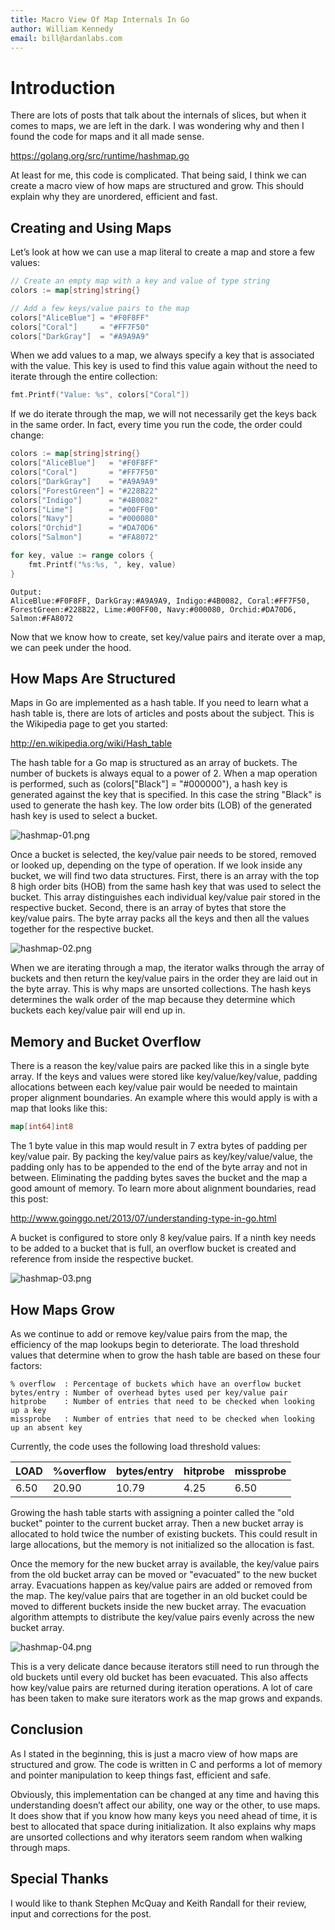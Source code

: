 ```yaml
---
title: Macro View Of Map Internals In Go
author: William Kennedy
email: bill@ardanlabs.com
---
```


# Introduction

There are lots of posts that talk about the internals of slices, but when it
comes to maps, we are left in the dark. I was wondering why and then I found the
code for maps and it all made sense.

https://golang.org/src/runtime/hashmap.go

At least for me, this code is complicated. That being said, I think we can
create a macro view of how maps are structured and grow. This should explain why
they are unordered, efficient and fast.

## Creating and Using Maps

Let’s look at how we can use a map literal to create a map and store a few
values:

```go
// Create an empty map with a key and value of type string
colors := map[string]string{}

// Add a few keys/value pairs to the map
colors["AliceBlue"] = "#F0F8FF"
colors["Coral"]     = "#FF7F50"
colors["DarkGray"]  = "#A9A9A9"
```

When we add values to a map, we always specify a key that is associated with the
value. This key is used to find this value again without the need to iterate
through the entire collection:

```go
fmt.Printf("Value: %s", colors["Coral"])
```

If we do iterate through the map, we will not necessarily get the keys back in
the same order. In fact, every time you run the code, the order could change:

```go
colors := map[string]string{}
colors["AliceBlue"]   = "#F0F8FF"
colors["Coral"]       = "#FF7F50"
colors["DarkGray"]    = "#A9A9A9"
colors["ForestGreen"] = "#228B22"
colors["Indigo"]      = "#4B0082"
colors["Lime"]        = "#00FF00"
colors["Navy"]        = "#000080"
colors["Orchid"]      = "#DA70D6"
colors["Salmon"]      = "#FA8072"

for key, value := range colors {
    fmt.Printf("%s:%s, ", key, value)
}
```
```text
Output:
AliceBlue:#F0F8FF, DarkGray:#A9A9A9, Indigo:#4B0082, Coral:#FF7F50,
ForestGreen:#228B22, Lime:#00FF00, Navy:#000080, Orchid:#DA70D6,
Salmon:#FA8072
```

Now that we know how to create, set key/value pairs and iterate over a map, we
can peek under the hood.

## How Maps Are Structured

Maps in Go are implemented as a hash table. If you need to learn what a hash
table is, there are lots of articles and posts about the subject. This is the
Wikipedia page to get you started:

http://en.wikipedia.org/wiki/Hash_table

The hash table for a Go map is structured as an array of buckets. The number of
buckets is always equal to a power of 2. When a map operation is performed, such
as (colors["Black"] = "#000000"), a hash key is generated against the key that
is specified. In this case the string "Black" is used to generate the hash key.
The low order bits (LOB) of the generated hash key is used to select a bucket.

![hashmap-01.png](hashmap-01.png)

Once a bucket is selected, the key/value pair needs to be stored, removed or
looked up, depending on the type of operation. If we look inside any bucket, we
will find two data structures. First, there is an array with the top 8 high
order bits (HOB) from the same hash key that was used to select the bucket. This
array distinguishes each individual key/value pair stored in the respective
bucket. Second, there is an array of bytes that store the key/value pairs. The
byte array packs all the keys and then all the values together for the
respective bucket.

![hashmap-02.png](hashmap-02.png)

When we are iterating through a map, the iterator walks through the array of
buckets and then return the key/value pairs in the order they are laid out in
the byte array. This is why maps are unsorted collections. The hash keys
determines the walk order of the map because they determine which buckets each
key/value pair will end up in.

## Memory and Bucket Overflow

There is a reason the key/value pairs are packed like this in a single byte
array. If the keys and values were stored like key/value/key/value, padding
allocations between each key/value pair would be needed to maintain proper
alignment boundaries. An example where this would apply is with a map that looks
like this:

```go
map[int64]int8
```

The 1 byte value in this map would result in 7 extra bytes of padding per
key/value pair. By packing the key/value pairs as key/key/value/value, the
padding only has to be appended to the end of the byte array and not in between.
Eliminating the padding bytes saves the bucket and the map a good amount of
memory. To learn more about alignment boundaries, read this post:

http://www.goinggo.net/2013/07/understanding-type-in-go.html

A bucket is configured to store only 8 key/value pairs. If a ninth key needs to
be added to a bucket that is full, an overflow bucket is created and reference
from inside the respective bucket.

![hashmap-03.png](hashmap-03.png)

## How Maps Grow

As we continue to add or remove key/value pairs from the map, the efficiency of
the map lookups begin to deteriorate. The load threshold values that determine
when to grow the hash table are based on these four factors:

```text
% overflow  : Percentage of buckets which have an overflow bucket
bytes/entry : Number of overhead bytes used per key/value pair
hitprobe    : Number of entries that need to be checked when looking up a key
missprobe   : Number of entries that need to be checked when looking up an absent key
```

Currently, the code uses the following load threshold values:

| LOAD | %overflow | bytes/entry | hitprobe | missprobe |
|------|-----------|-------------|----------|-----------|
| 6.50 |     20.90 |       10.79 |     4.25 |      6.50 |

Growing the hash table starts with assigning a pointer called the "old bucket"
pointer to the current bucket array. Then a new bucket array is allocated to
hold twice the number of existing buckets. This could result in large
allocations, but the memory is not initialized so the allocation is fast.

Once the memory for the new bucket array is available, the key/value pairs from
the old bucket array can be moved or "evacuated" to the new bucket array.
Evacuations happen as key/value pairs are added or removed from the map. The
key/value pairs that are together in an old bucket could be moved to different
buckets inside the new bucket array. The evacuation algorithm attempts to
distribute the key/value pairs evenly across the new bucket array.

![hashmap-04.png](hashmap-04.png)

This is a very delicate dance because iterators still need to run through the
old buckets until every old bucket has been evacuated. This also affects how
key/value pairs are returned during iteration operations. A lot of care has been
taken to make sure iterators work as the map grows and expands.

## Conclusion

As I stated in the beginning, this is just a macro view of how maps are
structured and grow. The code is written in C and performs a lot of memory and
pointer manipulation to keep things fast, efficient and safe.

Obviously, this implementation can be changed at any time and having this
understanding doesn’t affect our ability, one way or the other, to use maps. It
does show that if you know how many keys you need ahead of time, it is best to
allocated that space during initialization. It also explains why maps are
unsorted collections and why iterators seem random when walking through maps.

## Special Thanks

I would like to thank Stephen McQuay and Keith Randall for their review, input
and corrections for the post.
